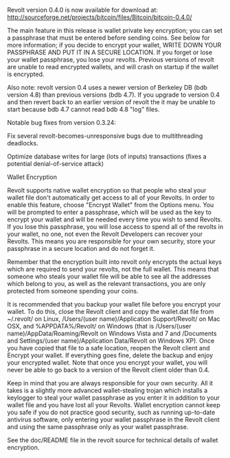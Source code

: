 Revolt version 0.4.0 is now available for download at:
http://sourceforge.net/projects/bitcoin/files/Bitcoin/bitcoin-0.4.0/

The main feature in this release is wallet private key encryption;
you can set a passphrase that must be entered before sending coins.
See below for more information; if you decide to encrypt your wallet,
WRITE DOWN YOUR PASSPHRASE AND PUT IT IN A SECURE LOCATION. If you
forget or lose your wallet passphrase, you lose your revolts.
Previous versions of revolt are unable to read encrypted wallets,
and will crash on startup if the wallet is encrypted.

Also note: revolt version 0.4 uses a newer version of Berkeley DB
(bdb version 4.8) than previous versions (bdb 4.7). If you upgrade
to version 0.4 and then revert back to an earlier version of revolt
the it may be unable to start because bdb 4.7 cannot read bdb 4.8
"log" files.


Notable bug fixes from version 0.3.24:

Fix several revolt-becomes-unresponsive bugs due to multithreading
deadlocks.

Optimize database writes for large (lots of inputs) transactions
(fixes a potential denial-of-service attack)


Wallet Encryption

Revolt supports native wallet encryption so that people who steal your
wallet file don't automatically get access to all of your Revolts.
In order to enable this feature, choose "Encrypt Wallet" from the
Options menu.  You will be prompted to enter a passphrase, which
will be used as the key to encrypt your wallet and will be needed
every time you wish to send Revolts.  If you lose this passphrase,
you will lose access to spend all of the revolts in your wallet,
no one, not even the Revolt Developers can recover your Revolts.
This means you are responsible for your own security, store your
passphrase in a secure location and do not forget it.

Remember that the encryption built into revolt only encrypts the
actual keys which are required to send your revolts, not the full
wallet.  This means that someone who steals your wallet file will
be able to see all the addresses which belong to you, as well as the
relevant transactions, you are only protected from someone spending
your coins.

It is recommended that you backup your wallet file before you
encrypt your wallet.  To do this, close the Revolt client and
copy the wallet.dat file from ~/.revolt/ on Linux, /Users/(user
name)/Application Support/Revolt/ on Mac OSX, and %APPDATA%/Revolt/
on Windows (that is /Users/(user name)/AppData/Roaming/Revolt on
Windows Vista and 7 and /Documents and Settings/(user name)/Application
Data/Revolt on Windows XP).  Once you have copied that file to a
safe location, reopen the Revolt client and Encrypt your wallet.
If everything goes fine, delete the backup and enjoy your encrypted
wallet.  Note that once you encrypt your wallet, you will never be
able to go back to a version of the Revolt client older than 0.4.

Keep in mind that you are always responsible for your own security.
All it takes is a slightly more advanced wallet-stealing trojan which
installs a keylogger to steal your wallet passphrase as you enter it
in addition to your wallet file and you have lost all your Revolts.
Wallet encryption cannot keep you safe if you do not practice
good security, such as running up-to-date antivirus software, only
entering your wallet passphrase in the Revolt client and using the
same passphrase only as your wallet passphrase.

See the doc/README file in the revolt source for technical details
of wallet encryption.
